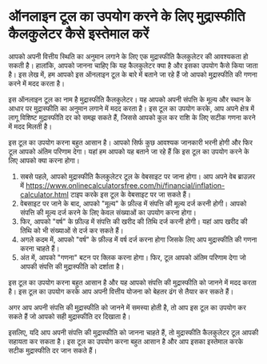 ऑनलाइन टूल का उपयोग करने के लिए मुद्रास्फीति कैलकुलेटर कैसे इस्तेमाल करें
=========================================================================

आपको अपनी वित्तीय स्थिति का अनुमान लगाने के लिए एक मुद्रास्फीति कैलकुलेटर की आवश्यकता हो सकती है। हालांकि, आपको जानना चाहिए कि यह कैलकुलेटर क्या है और इसका उपयोग कैसे किया जाता है। इस लेख में, हम आपको इस ऑनलाइन टूल के बारे में बताने जा रहे हैं जो आपको मुद्रास्फीति की गणना करने में मदद करता है।

इस ऑनलाइन टूल का नाम है मुद्रास्फीति कैलकुलेटर। यह आपको अपनी संपत्ति के मूल्य और स्थान के आधार पर मुद्रास्फीति का अनुमान लगाने में मदद करता है। इस टूल का उपयोग करके, आप अपने क्षेत्र में लागू विशिष्ट मुद्रास्फीति दर को समझ सकते हैं, जिससे आपको कुल कर राशि के लिए सटीक गणना करने में मदद मिलती है।

इस टूल का उपयोग करना बहुत आसान है। आपको सिर्फ कुछ आवश्यक जानकारी भरनी होगी और फिर टूल आपको अंतिम परिणाम देगा। यहां हम आपको यह बताने जा रहे हैं कि इस टूल का उपयोग करने के लिए आपको क्या करना होगा।

1. सबसे पहले, आपको मुद्रास्फीति कैलकुलेटर टूल के वेबसाइट पर जाना होगा। आप अपने वेब ब्राउज़र में <https://www.onlinecalculatorsfree.com/hi/financial/inflation-calculator.html> टाइप करके इस टूल के वेबसाइट पर जा सकते हैं।
2. वेबसाइट पर जाने के बाद, आपको "मूल्य" के फ़ील्ड में संपत्ति की मूल्य दर्ज करनी होगी। आपको संपत्ति की मूल्य दर्ज करने के लिए केवल संख्याओं का उपयोग करना होगा।
3. फिर, आपको "वर्ष" के फ़ील्ड में संपत्ति की खरीद की तिथि दर्ज करनी होगी। यहां आप खरीद की तिथि को भी संख्याओं से दर्ज कर सकते हैं।
4. अगले कदम में, आपको "वर्ष" के फ़ील्ड में वर्ष दर्ज करना होगा जिसके लिए आप मुद्रास्फीति की गणना करना चाहते हैं।
5. अंत में, आपको "गणना" बटन पर क्लिक करना होगा। फिर, टूल आपको अंतिम परिणाम देगा जो आपकी संपत्ति की मुद्रास्फीति को दर्शाता है।

इस टूल का उपयोग करना बहुत आसान है और यह आपको संपत्ति की मुद्रास्फीति को जानने में मदद करता है। इस टूल का उपयोग करके आप अपनी वित्तीय योजना को बेहतर ढंग से तैयार कर सकते हैं।

अगर आप अपनी संपत्ति की मुद्रास्फीति को जानने में समस्या होती है, तो आप इस टूल का उपयोग कर सकते हैं जो आपको सही मुद्रास्फीति दर दिखाता है।

इसलिए, यदि आप अपनी संपत्ति की मुद्रास्फीति को जानना चाहते हैं, तो मुद्रास्फीति कैलकुलेटर टूल आपकी सहायता कर सकता है। इस टूल का उपयोग करना बहुत आसान है और आप इसका इस्तेमाल करके सटीक मुद्रास्फीति दर जान सकते हैं।